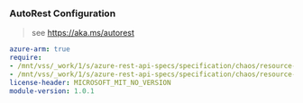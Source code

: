 ### AutoRest Configuration

> see https://aka.ms/autorest

``` yaml
azure-arm: true
require:
- /mnt/vss/_work/1/s/azure-rest-api-specs/specification/chaos/resource-manager/readme.md
- /mnt/vss/_work/1/s/azure-rest-api-specs/specification/chaos/resource-manager/readme.go.md
license-header: MICROSOFT_MIT_NO_VERSION
module-version: 1.0.1
```
